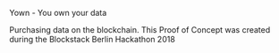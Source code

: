 Yown - You own your data

Purchasing data on the blockchain. This Proof of Concept was created during the Blockstack Berlin Hackathon 2018
